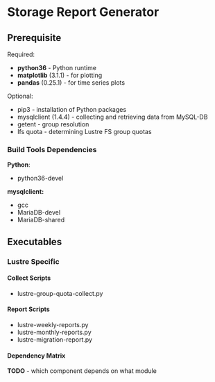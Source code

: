 # Storage Report Generator

## Prerequisite

Required:  
* **python36** - Python runtime
* **matplotlib** (3.1.1) - for plotting
* **pandas** (0.25.1) - for time series plots

Optional:  
* pip3 - installation of Python packages
* mysqlclient (1.4.4) - collecting and retrieving data from MySQL-DB
* getent - group resolution
* lfs quota - determining Lustre FS group quotas

### Build Tools Dependencies

__Python__:  

* python36-devel

__mysqlclient:__  

* gcc
* MariaDB-devel
* MariaDB-shared

## Executables

### Lustre Specific

#### Collect Scripts

* lustre-group-quota-collect.py

#### Report Scripts

* lustre-weekly-reports.py
* lustre-monthly-reports.py
* lustre-migration-report.py

#### Dependency Matrix

**TODO** - which component depends on what module
